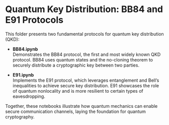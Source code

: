 # Quantum Key Distribution: BB84 and E91 Protocols

This folder presents two fundamental protocols for quantum key distribution (QKD):

- **BB84.ipynb**  
  Demonstrates the BB84 protocol, the first and most widely known QKD protocol. BB84 uses quantum states and the no-cloning theorem to securely distribute a cryptographic key between two parties.

- **E91.ipynb**  
  Implements the E91 protocol, which leverages entanglement and Bell’s inequalities to achieve secure key distribution. E91 showcases the role of quantum nonlocality and is more resilient to certain types of eavesdropping.

Together, these notebooks illustrate how quantum mechanics can enable secure communication channels, laying the foundation for quantum cryptography.

